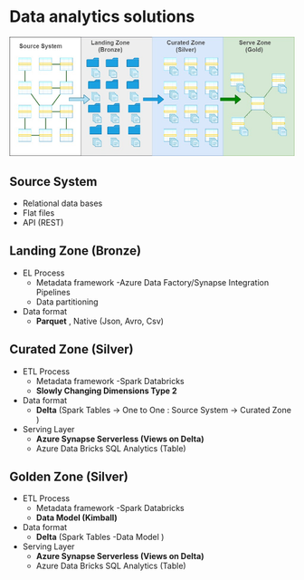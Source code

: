 # Data analytics solutions

![Data Flow](./imgs/DataFlow.jpg)

## Source System

- Relational data bases 
- Flat files
- API (REST)

## Landing Zone (Bronze)

- EL Process 
  - Metadata framework -Azure Data Factory/Synapse Integration Pipelines
  - Data partitioning 
- Data format
  - **Parquet** , Native (Json, Avro, Csv)

## Curated Zone (Silver)

- ETL Process
  - Metadata framework -Spark Databricks
  - **Slowly Changing Dimensions Type 2**
- Data format 
  - **Delta** (Spark Tables -> One to One : Source System -> Curated Zone )
- Serving Layer
  - **Azure Synapse Serverless (Views on Delta)**
  - Azure Data Bricks SQL Analytics (Table)

## Golden Zone (Silver)

- ETL Process
  - Metadata framework -Spark Databricks
  - **Data Model (Kimball)**
- Data format 
  - **Delta** (Spark Tables -Data Model )
- Serving Layer
  - **Azure Synapse Serverless (Views on Delta)**
  - Azure Data Bricks SQL Analytics (Table)